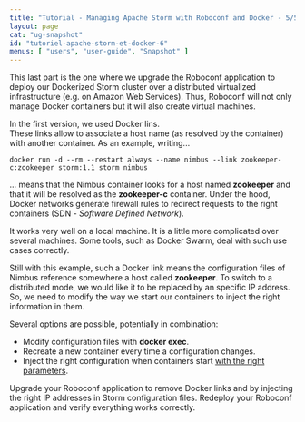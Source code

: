 ```yaml
---
title: "Tutorial - Managing Apache Storm with Roboconf and Docker - 5/5"
layout: page
cat: "ug-snapshot"
id: "tutoriel-apache-storm-et-docker-6"
menus: [ "users", "user-guide", "Snapshot" ]
---
```


This last part is the one where we upgrade the Roboconf application to deploy
our Dockerized Storm cluster over a distributed virtualized infrastructure (e.g.
on Amazon Web Services). Thus, Roboconf will not only manage Docker containers but it will also
create virtual machines.

In the first version, we used Docker lins.  
These links allow to associate a host name (as resolved by the container) with another container.
As an example, writing...

```
docker run -d --rm --restart always --name nimbus --link zookeeper-c:zookeeper storm:1.1 storm nimbus
```

... means that the Nimbus container looks for a host named **zookeeper** and that it will be resolved
as the **zookeeper-c** container. Under the hood, Docker networks generate firewall rules to redirect
requests to the right containers (SDN - *Software Defined Network*).

It works very well on a local machine. It is a little more complicated over several machines.
Some tools, such as Docker Swarm, deal with such use cases correctly.

Still with this example, such a Docker link means the configuration files of Nimbus
reference somewhere a host called **zookeeper**. To switch to a distributed mode, we would
like it to be replaced by an specific IP address. So, we need to modify the way we start our containers
to inject the right information in them.

Several options are possible, potentially in combination:

- Modify configuration files with **docker exec**.
- Recreate a new container every time a configuration changes.
- Inject the right configuration when containers start [with the right parameters](https://hub.docker.com/_/storm/).

Upgrade your Roboconf application to remove Docker links and by injecting the right IP addresses in Storm
configuration files. Redeploy your Roboconf application and verify everything works correctly.
